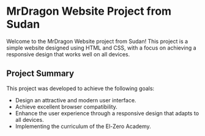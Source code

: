
# MrDragon Website Project from Sudan

Welcome to the MrDragon Website project from Sudan! This project is a simple website designed using HTML and CSS, with a focus on achieving a responsive design that works well on all devices.

## Project Summary

This project was developed to achieve the following goals:
- Design an attractive and modern user interface.
- Achieve excellent browser compatibility.
- Enhance the user experience through a responsive design that adapts to all devices.
- Implementing the curriculum of the El-Zero Academy.

